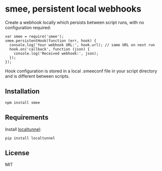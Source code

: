 # smee, persistent local webhooks

Create a webhook locally which persists between script runs, with no configuration required:

```
var smee = require('smee');
smee.persistentHook(function (err, hook) {
  console.log('Your webhook URL:', hook.url); // same URL on next run
  hook.on('callback', function (json) {
    console.log('Received webhook:', json);
  });
});
```

Hook configuration is stored in a local .smeeconf file in your script directory and is different between scripts.

## Installation

    npm install smee

## Requirements

Install [localtunnel](https://github.com/progrium/localtunnel):

    pip install localtunnel

## License

MIT